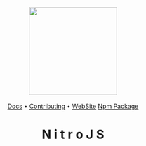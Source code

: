 <div align="center">
  <img width="200px" src="https://raw.githubusercontent.com/SkylixGH/Info/main/logos/Logo%20Icon%20Auto.svg" alt="" />
</div>

<br />

<div align="center">
  <a href="https://docs.skylix.net/nitrojs/" target="_blank">Docs</a> •
  <a href="https://github.com/SkylixGH/Contributing" target="_blank">Contributing</a> •
  <a href="https://projects.skylix.net/nitrojs" target="_blank">WebSite</a>
  <a href="https://www.npmjs.com/search?q=%40skylixgh%2Fnitro-*" target="_blank">Npm Package</a>
</div>

<h1 align="center">N i t r o J S</h1>
